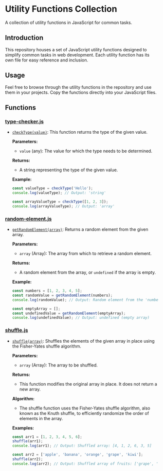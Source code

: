 # Utility Functions Collection

A collection of utility functions in JavaScript for common tasks.

## Introduction

This repository houses a set of JavaScript utility functions designed to simplify common tasks in web development. Each utility function has its own file for easy reference and inclusion.

## Usage

Feel free to browse through the utility functions in the repository and use them in your projects. Copy the functions directly into your JavaScript files.

## Functions

### [type-checker.js](type-checker.js)
- [`checkType(value)`](type-checker.js#L1): This function returns the type of the given value.

  **Parameters:**
  - `value` (any): The value for which the type needs to be determined.

  **Returns:**
  - A string representing the type of the given value.

  **Example:**
  ```javascript
  const valueType = checkType('Hello');
  console.log(valueType); // Output: 'string'

  const arrayValueType = checkType([1, 2, 3]);
  console.log(arrayValueType); // Output: 'array'
  
### [random-element.js](random-element.js)
- [`getRandomElement(array)`](random-element.js#L1): Returns a random element from the given array.

  **Parameters:**
  - `array` (Array): The array from which to retrieve a random element.

  **Returns:**
  - A random element from the array, or `undefined` if the array is empty.

  **Example:**
  ```javascript
  const numbers = [1, 2, 3, 4, 5];
  const randomValue = getRandomElement(numbers);
  console.log(randomValue); // Output: Random element from the 'numbers' array

  const emptyArray = [];
  const undefinedValue = getRandomElement(emptyArray);
  console.log(undefinedValue); // Output: undefined (empty array)

### [shuffle.js](shuffle.js)
- [`shuffle(array)`](shuffle.js#L1): Shuffles the elements of the given array in place using the Fisher-Yates shuffle algorithm.

  **Parameters:**
  - `array` (Array): The array to be shuffled.

  **Returns:**
  - This function modifies the original array in place. It does not return a new array.

  **Algorithm:**
  - The shuffle function uses the Fisher-Yates shuffle algorithm, also known as the Knuth shuffle, to efficiently randomize the order of elements in the array.

  **Examples:**
  ```javascript
  const arr1 = [1, 2, 3, 4, 5, 6];
  shuffle(arr1);
  console.log(arr1); // Output: Shuffled array: [4, 1, 2, 6, 3, 5]

  const arr2 = ['apple', 'banana', 'orange', 'grape', 'kiwi'];
  shuffle(arr2);
  console.log(arr2); // Output: Shuffled array of fruits: ['grape', 'kiwi', 'banana', 'orange', 'apple']

